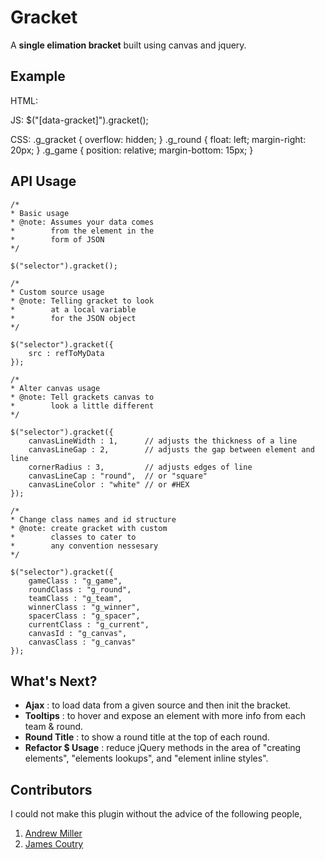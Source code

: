 Gracket
=======

A **single elimation bracket** built using canvas and jquery.

Example
-------

HTML:
	<div data-gracket>
	</div>

JS:
	$("[data-gracket]").gracket();

CSS: 
	.g_gracket { overflow: hidden; }
	.g_round { float: left; margin-right: 20px; }
	.g_game { position: relative; margin-bottom: 15px; }

API Usage
---------

	/* 
	* Basic usage
	* @note: Assumes your data comes 
	*        from the element in the 
	*        form of JSON 
	*/

	$("selector").gracket(); 

	/* 
	* Custom source usage
	* @note: Telling gracket to look 
	*        at a local variable
	*        for the JSON object 
	*/

	$("selector").gracket({
		src : refToMyData
	});

	/* 
	* Alter canvas usage
	* @note: Tell grackets canvas to 
	*        look a little different
	*/

	$("selector").gracket({
		canvasLineWidth : 1,      // adjusts the thickness of a line
		canvasLineGap : 2,        // adjusts the gap between element and line
		cornerRadius : 3,         // adjusts edges of line
		canvasLineCap : "round",  // or "square"
		canvasLineColor : "white" // or #HEX
	});

	/* 
	* Change class names and id structure
	* @note: create gracket with custom  
	*        classes to cater to 
	*        any convention nessesary
	*/

	$("selector").gracket({
		gameClass : "g_game",
		roundClass : "g_round",
		teamClass : "g_team",
		winnerClass : "g_winner",
		spacerClass : "g_spacer",
		currentClass : "g_current",
		canvasId : "g_canvas",
		canvasClass : "g_canvas"
	});


What's Next?
------------

+ **Ajax** : to load data from a given source and then init the bracket. 
+ **Tooltips** : to hover and expose an element with more info from each team & round.
+ **Round Title** : to show a round title at the top of each round.
+ **Refactor $ Usage** : reduce jQuery methods in the area of "creating elements", "elements lookups", and "element inline styles".


Contributors
------------

I could not make this plugin without the advice of the following people, 

1. [Andrew Miller](https://github.com/AndrewMillerPSD)
2. [James Coutry](https://github.com/jcoutry)

